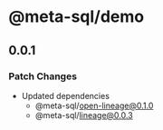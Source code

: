 # @meta-sql/demo

## 0.0.1

### Patch Changes

- Updated dependencies
  - @meta-sql/open-lineage@0.1.0
  - @meta-sql/lineage@0.0.3
